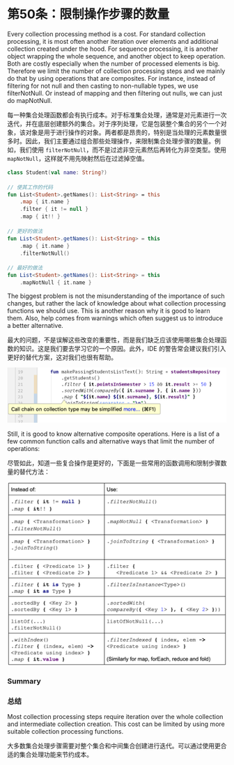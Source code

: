 # 第50条：限制操作步骤的数量

Every collection processing method is a cost. For standard collection processing, it is most often another iteration over elements and additional collection created under the hood. For sequence processing, it is another object wrapping the whole sequence, and another object to keep operation. Both are costly especially when the number of processed elements is big. Therefore we limit the number of collection processing steps and we mainly do that by using operations that are composites. For instance, instead of filtering for not null and then casting to non-nullable types, we use filterNotNull. Or instead of mapping and then filtering out nulls, we can just do mapNotNull.

每一种集合处理函数都会有执行成本。对于标准集合处理，通常是对元素进行一次迭代，并在底层创建额外的集合。对于序列处理，它是包装整个集合的另个一个对象，该对象是用于进行操作的对象。两者都是昂贵的，特别是当处理的元素数量很多时。因此，我们主要通过组合那些处理操作，来限制集合处理步骤的数量。例如，我们使用 `filterNotNull`，而不是过滤非空元素然后再转化为非空类型。使用 `mapNotNull`，这样就不用先映射然后在过滤掉空值。

```kotlin
class Student(val name: String?)

// 使其工作的代码
fun List<Student>.getNames(): List<String> = this
    .map { it.name }
    .filter { it != null }
    .map { it!! }

// 更好的做法
fun List<Student>.getNames(): List<String> = this
    .map { it.name }
    .filterNotNull()

// 最好的做法
fun List<Student>.getNames(): List<String> = this
    .mapNotNull { it.name }
```

The biggest problem is not the misunderstanding of the importance of such changes, but rather the lack of knowledge about what collection processing functions we should use. This is another reason why it is good to learn them. Also, help comes from warnings which often suggest us to introduce a better alternative.

最大的问题，不是误解这些改变的重要性，而是我们缺乏应该使用哪些集合处理函数的知识。这是我们要去学习它的一个原因。此外，IDE 的警告常会建议我们引入更好的替代方案，这对我们也很有帮助。

![](<../../.gitbook/assets/image (6) (1).png>)

Still, it is good to know alternative composite operations. Here is a list of a few common function calls and alternative ways that limit the number of operations:

尽管如此，知道一些复合操作是更好的，下面是一些常用的函数调用和限制步骤数量的替代方法：

![](<../../.gitbook/assets/image (9) (1).png>)

### Summary

### 总结

Most collection processing steps require iteration over the whole collection and intermediate collection creation. This cost can be limited by using more suitable collection processing functions.

大多数集合处理步骤需要对整个集合和中间集合创建进行迭代。可以通过使用更合适的集合处理功能来节约成本。
